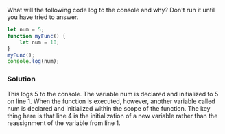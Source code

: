 What will the following code log to the console and why? Don't run it until you have tried to answer.

```JavaScript
let num = 5;
function myFunc() {
    let num = 10;
}
myFunc();
console.log(num);
```

### Solution 
This logs 5 to the console. The variable num is declared and initialized to 5 on line 1. When the function is executed, however, another variable called num is declared and initialized within the scope of the function. The key thing here is that line 4 is the initialization  of a new variable rather than the reassignment of the variable from line 1.